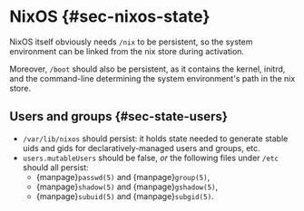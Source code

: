 # NixOS {#sec-nixos-state}

NixOS itself obviously needs `/nix` to be persistent, so the system environment
can be linked from the nix store during activation.

Moreover, `/boot` should also be persistent, as it contains the kernel, initrd,
and the command-line determining the system environment's path in the nix store.


## Users and groups {#sec-state-users}

- `/var/lib/nixos` should persist: it holds state needed to generate stable
  uids and gids for declaratively-managed users and groups, etc.
- `users.mutableUsers` should be false, *or* the following files under `/etc`
  should all persist:
  - {manpage}`passwd(5)` and {manpage}`group(5)`,
  - {manpage}`shadow(5)` and {manpage}`gshadow(5)`,
  - {manpage}`subuid(5)` and {manpage}`subgid(5)`.
